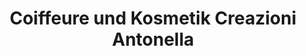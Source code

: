 ---
title: "Coiffeure und Kosmetik Creazioni Antonella"
url: /flums/coiffeure-und-kosmetik-creazioni-antonella/
shop: Friseur
---